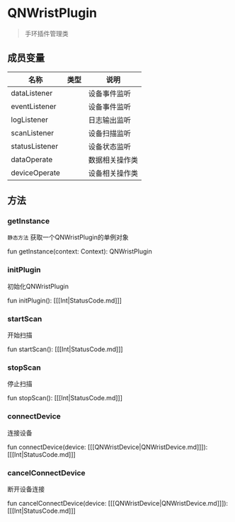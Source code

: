 <show-structure depth="2"/>

[//]: # (设置右侧导航栏显示层级为2)

# QNWristPlugin

> 手环插件管理类

## 成员变量

| 名称             | 类型                           | 说明      |
|----------------|------------------------------|---------|
| dataListener   | [](QNWristDataListener.md)   | 设备事件监听  |
| eventListener  | [](QNWristEventListener.md)  | 设备事件监听  |
| logListener    | [](QNWristLogListener.md)    | 日志输出监听  |
| scanListener   | [](QNWristScanListener.md)   | 设备扫描监听  |
| statusListener | [](QNWristStatusListener.md) | 设备状态监听  |
| dataOperate    | [](DataOperate.md)           | 数据相关操作类 |
| deviceOperate  | [](DeviceOperate.md)         | 设备相关操作类 |

## 方法

### getInstance

`静态方法` 获取一个QNWristPlugin的单例对象

<code-block lang="Kotlin">
    fun getInstance(context: Context): QNWristPlugin
</code-block>

### initPlugin

初始化QNWristPlugin

<code-block lang="Kotlin">
    fun initPlugin(): [[[Int|StatusCode.md]]]
</code-block>

### startScan

开始扫描

<code-block lang="Kotlin">
    fun startScan(): [[[Int|StatusCode.md]]]
</code-block>

### stopScan

停止扫描

<code-block lang="Kotlin">
    fun stopScan(): [[[Int|StatusCode.md]]]
</code-block>

### connectDevice

连接设备

<code-block lang="Kotlin">
    fun connectDevice(device: [[[QNWristDevice|QNWristDevice.md]]]): [[[Int|StatusCode.md]]]
</code-block>

### cancelConnectDevice

断开设备连接

<code-block lang="Kotlin">
    fun cancelConnectDevice(device: [[[QNWristDevice|QNWristDevice.md]]]): [[[Int|StatusCode.md]]]
</code-block>



